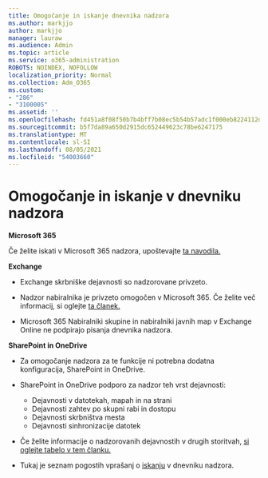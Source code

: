 ```yaml
---
title: Omogočanje in iskanje dnevnika nadzora
ms.author: markjjo
author: markjjo
manager: lauraw
ms.audience: Admin
ms.topic: article
ms.service: o365-administration
ROBOTS: NOINDEX, NOFOLLOW
localization_priority: Normal
ms.collection: Adm_O365
ms.custom:
- "286"
- "3100005"
ms.assetid: ''
ms.openlocfilehash: fd451a8f08f50b7b4bff7b08ec5b54b57adc1f000eb8224112d84a4fb20e4359
ms.sourcegitcommit: b5f7da89a650d2915dc652449623c78be6247175
ms.translationtype: MT
ms.contentlocale: sl-SI
ms.lasthandoff: 08/05/2021
ms.locfileid: "54003660"
---
```

# <a name="enable-and-search-the-audit-log"></a>Omogočanje in iskanje v dnevniku nadzora

**Microsoft 365**

Če želite iskati v Microsoft 365 nadzora, upoštevajte [ta navodila.](https://docs.microsoft.com/microsoft-365/compliance/search-the-audit-log-in-security-and-compliance#search-the-audit-log)

**Exchange**

- Exchange skrbniške dejavnosti so nadzorovane privzeto.

- Nadzor nabiralnika je privzeto omogočen v Microsoft 365. Če želite več informacij, si oglejte [ta članek.](https://docs.microsoft.com/microsoft-365/compliance/enable-mailbox-auditing)

- Microsoft 365 Nabiralniki skupine in nabiralniki javnih map v Exchange Online ne podpirajo pisanja dnevnika nadzora.

**SharePoint in OneDrive**

- Za omogočanje nadzora za te funkcije ni potrebna dodatna konfiguracija, SharePoint in OneDrive.

- SharePoint in OneDrive podporo za nadzor teh vrst dejavnosti:

    - Dejavnosti v datotekah, mapah in na strani
    - Dejavnosti zahtev po skupni rabi in dostopu
    - Dejavnosti skrbništva mesta
    - Dejavnosti sinhronizacije datotek

- Če želite informacije o nadzorovanih dejavnostih v drugih storitvah, [si oglejte tabelo v tem članku.](https://docs.microsoft.com/microsoft-365/compliance/search-the-audit-log-in-security-and-compliance#audited-activities)

- Tukaj je seznam pogostih vprašanj o [iskanju](https://docs.microsoft.com/microsoft-365/compliance/search-the-audit-log-in-security-and-compliance#frequently-asked-questions) v dnevniku nadzora.